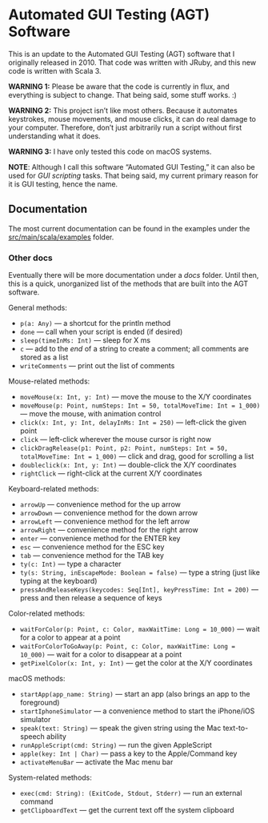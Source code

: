 # Automated GUI Testing (AGT) Software

This is an update to the Automated GUI Testing (AGT) software that I originally
released in 2010. That code was written with JRuby, and this new code is written
with Scala 3.

**WARNING 1:** Please be aware that the code is currently in flux, and everything is 
subject to change. That being said, some stuff works. :)

**WARNING 2:** This project isn’t like most others. Because it automates keystrokes,
mouse movements, and mouse clicks, it can do real damage to your computer. Therefore,
don’t just arbitrarily run a script without first understanding what it does.

**WARNING 3:** I have only tested this code on macOS systems.

**NOTE**: Although I call this software “Automated GUI Testing,” it can also be
used for *GUI scripting* tasks. That being said, my current primary reason for it
is GUI testing, hence the name.


## Documentation

The most current documentation can be found in the examples under the
[src/main/scala/examples](src/main/scala/examples) folder.

### Other docs

Eventually there will be more documentation under a _docs_ folder.
Until then, this is a quick, unorganized list of the methods that are built into the AGT software.

General methods:
- `p(a: Any)` — a shortcut for the println method
- `done` — call when your script is ended (if desired)
- `sleep(timeInMs: Int)` — sleep for X ms
- `c` — add to the *end* of a string to create a comment; all comments are stored as a list
- `writeComments` — print out the list of comments

Mouse-related methods:
- `moveMouse(x: Int, y: Int)` — move the mouse to the X/Y coordinates
- `moveMouse(p: Point, numSteps: Int = 50, totalMoveTime: Int = 1_000)` — move the mouse, with animation control
- `click(x: Int, y: Int, delayInMs: Int = 250)` — left-click the given point
- `click` — left-click wherever the mouse cursor is right now
- `clickDragRelease(p1: Point, p2: Point, numSteps: Int = 50, totalMoveTime: Int = 1_000)` — click and drag, good for scrolling a list
- `doubleclick(x: Int, y: Int)` — double-click the X/Y coordinates
- `rightClick` — right-click at the current X/Y coordinates

Keyboard-related methods:
- `arrowUp` — convenience method for the up arrow
- `arrowDown` — convenience method for the down arrow
- `arrowLeft` — convenience method for the left arrow
- `arrowRight` — convenience method for the right arrow
- `enter` — convenience method for the ENTER key
- `esc` — convenience method for the ESC key
- `tab` — convenience method for the TAB key
- `ty(c: Int)` — type a character
- `ty(s: String, inEscapeMode: Boolean = false)` — type a string (just like typing at the keyboard)
- `pressAndReleaseKeys(keycodes: Seq[Int], keyPressTime: Int = 200)` — press and then release a sequence of keys

Color-related methods:
- `waitForColor(p: Point, c: Color, maxWaitTime: Long = 10_000)` — wait for a color to appear at a point
- `waitForColorToGoAway(p: Point, c: Color, maxWaitTime: Long = 10_000)` — wait for a color to disappear at a point
- `getPixelColor(x: Int, y: Int)` — get the color at the X/Y coordinates

macOS methods:
- `startApp(app_name: String)` — start an app (also brings an app to the foreground)
- `startIphoneSimulator` — a convenience method to start the iPhone/iOS simulator
- `speak(text: String)` — speak the given string using the Mac text-to-speech ability
- `runAppleScript(cmd: String)` — run the given AppleScript
- `apple(key: Int | Char)` — pass a key to the Apple/Command key
- `activateMenuBar` — activate the Mac menu bar

System-related methods:
- `exec(cmd: String): (ExitCode, Stdout, Stderr)` — run an external command
- `getClipboardText` — get the current text off the system clipboard




